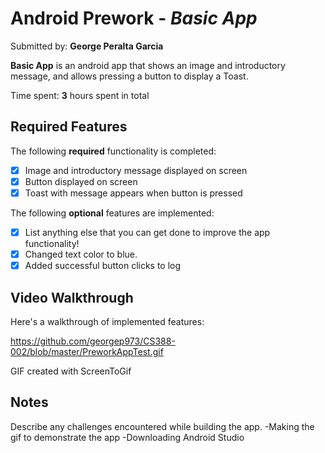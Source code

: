 # Android Prework - *Basic App*

Submitted by: **George Peralta Garcia**

**Basic App** is an android app that shows an image and introductory message, and allows pressing a button to display a Toast. 

Time spent: **3** hours spent in total

## Required Features

The following **required** functionality is completed:

* [x] Image and introductory message displayed on screen
* [x] Button displayed on screen
* [x] Toast with message appears when button is pressed 

The following **optional** features are implemented:

* [x] List anything else that you can get done to improve the app functionality!
* [x] Changed text color to blue.
* [x] Added successful button clicks to log

## Video Walkthrough

Here's a walkthrough of implemented features:

https://github.com/georgep973/CS388-002/blob/master/PreworkAppTest.gif

GIF created with ScreenToGif

## Notes

Describe any challenges encountered while building the app.
-Making the gif to demonstrate the app
-Downloading Android Studio
